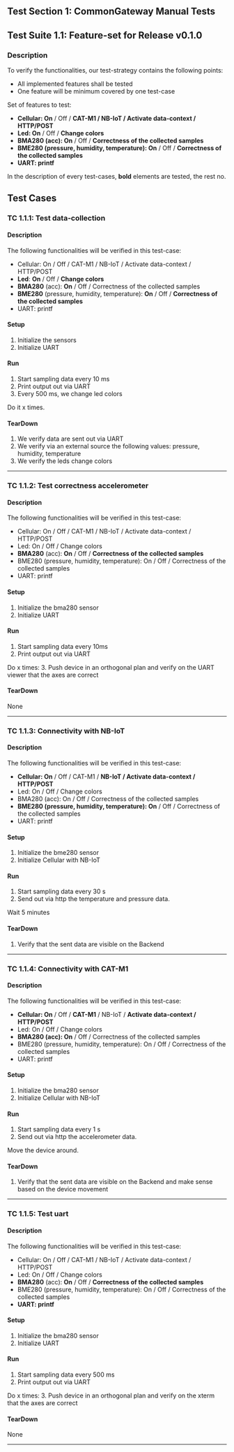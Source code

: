 ## Test Section 1: CommonGateway Manual Tests

## Test Suite 1.1: Feature-set for Release v0.1.0

### Description
To verify the functionalities, our test-strategy contains the following points:
* All implemented features shall be tested
* One feature will be minimum covered by one test-case

Set of features to test:
* **Cellular: On** / Off / **CAT-M1 / NB-IoT / Activate data-context / HTTP/POST**
* **Led: On** / Off / **Change colors**
* **BMA280 (acc): On** / Off / **Correctness of the collected samples**
* **BME280 (pressure, humidity, temperature): On** / Off / **Correctness of the collected samples**
* **UART: printf**

In the description of every test-cases, **bold** elements are tested, the rest no.

## Test Cases

### TC 1.1.1: Test data-collection

#### Description
The following functionalities will be verified in this test-case:
* Cellular: On / Off / CAT-M1 / NB-IoT / Activate data-context / HTTP/POST
* **Led**: **On** / Off / **Change colors**
* **BMA280** (acc): **On** / Off / Correctness of the collected samples
* **BME280** (pressure, humidity, temperature): **On** / Off / **Correctness of the collected samples**
* UART: printf

#### Setup
1. Initialize the sensors
2. Initialize UART

#### Run
1. Start sampling data every 10 ms
2. Print output out via UART
3. Every 500 ms, we change led colors

Do it x times.

#### TearDown
1. We verify data are sent out via UART
2. We verify via an external source the following values: pressure, humidity, temperature
3. We verify the leds change colors

----------

### TC 1.1.2: Test correctness accelerometer

#### Description
The following functionalities will be verified in this test-case:
* Cellular: On / Off / CAT-M1 / NB-IoT / Activate data-context / HTTP/POST
* Led: On / Off / Change colors
* **BMA280** (acc): **On** / Off / **Correctness of the collected samples**
* BME280 (pressure, humidity, temperature): On / Off / Correctness of the collected samples
* UART: printf

#### Setup
1. Initialize the bma280 sensor
2. Initialize UART

#### Run
1. Start sampling data every 10ms
2. Print output out via UART

Do x times:
3. Push device in an orthogonal plan and verify on the UART viewer that the axes are correct

#### TearDown
None

----------

### TC 1.1.3: Connectivity with NB-IoT

#### Description
The following functionalities will be verified in this test-case:
* **Cellular: On** / Off / CAT-M1 / **NB-IoT / Activate data-context / HTTP/POST**
* Led: On / Off / Change colors
* BMA280 (acc): On / Off / Correctness of the collected samples
* **BME280 (pressure, humidity, temperature): On** / Off / Correctness of the collected samples
* UART: printf

#### Setup
1. Initialize the bme280 sensor
2. Initialize Cellular with NB-IoT

#### Run
1. Start sampling data every 30 s
2. Send out via http the temperature and pressure data.

Wait 5 minutes

#### TearDown
1. Verify that the sent data are visible on the Backend

----------

### TC 1.1.4: Connectivity with CAT-M1

#### Description
The following functionalities will be verified in this test-case:
* **Cellular: On** / Off / **CAT-M1** / NB-IoT / **Activate data-context / HTTP/POST**
* Led: On / Off / Change colors
* **BMA280 (acc): On** / Off / Correctness of the collected samples
* BME280 (pressure, humidity, temperature): On / Off / Correctness of the collected samples
* UART: printf

#### Setup
1. Initialize the bma280 sensor
2. Initialize Cellular with NB-IoT

#### Run
1. Start sampling data every 1 s
2. Send out via http the accelerometer data.

Move the device around.

#### TearDown
1. Verify that the sent data are visible on the Backend and make sense based on the device movement

----------

### TC 1.1.5: Test uart

#### Description
The following functionalities will be verified in this test-case:
* Cellular: On / Off / CAT-M1 / NB-IoT / Activate data-context / HTTP/POST
* Led: On / Off / Change colors
* **BMA280** (acc): **On** / Off / **Correctness of the collected samples**
* BME280 (pressure, humidity, temperature): On / Off / Correctness of the collected samples
* **UART: printf**

#### Setup
1. Initialize the bma280 sensor
2. Initialize UART

#### Run
1. Start sampling data every 500 ms
2. Print output out via UART

Do x times:
3. Push device in an orthogonal plan and verify on the xterm that the axes are correct

#### TearDown
None

----------